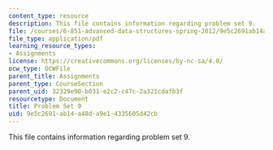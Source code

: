 ```yaml
---
content_type: resource
description: This file contains information regarding problem set 9.
file: /courses/6-851-advanced-data-structures-spring-2012/9e5c2691ab14a48da9e14335605d42cb_MIT6_851S12_ps9.pdf
file_type: application/pdf
learning_resource_types:
- Assignments
license: https://creativecommons.org/licenses/by-nc-sa/4.0/
ocw_type: OCWFile
parent_title: Assignments
parent_type: CourseSection
parent_uid: 32329e90-b031-e2c2-c47c-2a321cdafb3f
resourcetype: Document
title: Problem Set 9
uid: 9e5c2691-ab14-a48d-a9e1-4335605d42cb
---
```

This file contains information regarding problem set 9.
